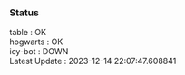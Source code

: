### Status


table : OK  
hogwarts : OK  
icy-bot : DOWN  
Latest Update : 2023-12-14 22:07:47.608841
